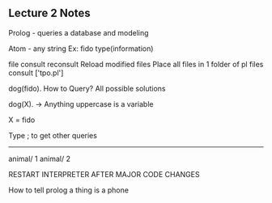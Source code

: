 Lecture 2 Notes
---------------
 Prolog - queries a database and modeling

 Atom - any string 
 Ex: fido
 type(information)

 file consult
 reconsult
 Reload modified files
 Place all files in 1 folder of pl files
 consult
 ['tpo.pl']

dog(fido).
 How to Query?
 All possible solutions

 dog(X).        -> Anything uppercase is a variable

 X = fido

 Type ; to get other queries

 ------------------------
 animal/ 1
 animal/ 2

 RESTART INTERPRETER AFTER MAJOR CODE CHANGES


 How to tell prolog a thing is a phone